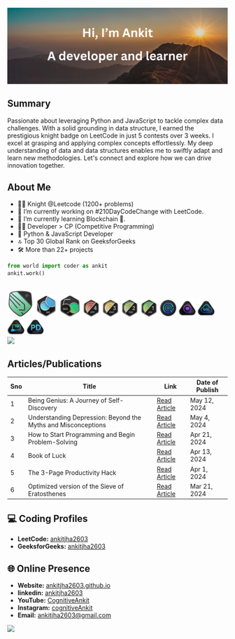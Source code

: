 <p align="center">
  <img src="thumbnail.png" alt="ankitjha2603">
</p>

## Summary
Passionate about leveraging Python and JavaScript to tackle complex data challenges. With a solid grounding in data structure, I earned the prestigious knight badge on LeetCode in just 5 contests over 3 weeks. I excel at grasping and applying complex concepts effortlessly. My deep understanding of data and data structures enables me to swiftly adapt and learn new methodologies. Let's connect and explore how we can drive innovation together.

## About Me

- 🧑‍💻 Knight @Leetcode (1200+ problems)
- 🔭 I’m currently working on #210DayCodeChange with LeetCode.
- 🌱 I’m currently learning Blockchain 🔗.
- 👨‍💻 Developer > CP (Competitive Programming)
- 🐍 Python & JavaScript Developer
- 🔝 Top 30 Global Rank on GeeksforGeeks
- 🛠️ More than 22+ projects

```python
from world import coder as ankit
ankit.work()
```

<!------------------------------------------>
<!-- SECTION:  leetcode badge-->
<br>

<div>
  <img src="leetcode_badge_img/knight.png" width="60px" class="past" ></img>
  <img src="leetcode_badge_img/2024-100-lg.png" width="50px"></img>
  <img src="leetcode_badge_img/2024-50-lg.png" width="50px"></img>
  <img src="leetcode_badge_img/dcc-2024-4.png" width="40px"></img>
  <img src="leetcode_badge_img/dcc-2024-3.png" width="40px"></img>
  <img src="leetcode_badge_img/dcc-2024-2.png" width="40px"></img>
  <img src="leetcode_badge_img/dcc-2024-1.png" width="40px"></img>
  <img src="leetcode_badge_img/LeetCode_75.png" width="40px"></img>
  <img src="leetcode_badge_img/Top_100_Liked.png" width="40px"></img>
  <img src="leetcode_badge_img/Top_SQL_50.png" width="40px"></img>
  <img src="leetcode_badge_img/Top_100_Liked-1.png" width="40px"></img>
  <img src="leetcode_badge_img/Introduction_to_Pandas_Badge.png" width="40px"></img>
</div>
<a href="https://leetcode.com/ankitjha2603/">
    <img src="https://leetcard.jacoblin.cool/ankitjha2603?ext=contest"></img>
</a>
<!------------------------------------------>

## Articles/Publications

| Sno | Title                                                         | Link                                                                                                                          | Date of Publish |
| --- | ------------------------------------------------------------- | ------------------------------------------------------------------------------------------------------------------------------| --------------- |
| 1   | Being Genius: A Journey of Self-Discovery                     | [Read Article](https://www.linkedin.com/pulse/being-genius-journey-self-discovery-ankit-kumar-jha-pfxrf)                      | May 12, 2024    |
| 2   | Understanding Depression: Beyond the Myths and Misconceptions | [Read Article](https://www.linkedin.com/pulse/understanding-depression-beyond-myths-misconceptions-ankit-kumar-jha-bqd1f)     | May 4, 2024     |
| 3   | How to Start Programming and Begin Problem-Solving            | [Read Article](https://www.linkedin.com/pulse/how-start-programming-begin-problem-solving-practical-ankit-kumar-jha-cehnf)    | Apr 21, 2024    |
| 4   | Book of Luck                                                  | [Read Article](https://www.linkedin.com/pulse/book-luck-ankit-kumar-jha-cdycf)                                                | Apr 13, 2024    |
| 5   | The 3-Page Productivity Hack                                  | [Read Article](https://www.linkedin.com/pulse/3-page-productivity-hack-prioritize-organize-your-ankit-kumar-jha-mcgwf)        | Apr 1, 2024     |
| 6   | Optimized version of the Sieve of Eratosthenes                | [Read Article](https://www.linkedin.com/pulse/optimized-version-sieve-eratosthenes-generating-prime-ankit-kumar-jha-m3bpc )   | Mar 21, 2024    |



<!------------------------------------------>
<!-- SECTION: contact me -->

## 💻 Coding Profiles

- **LeetCode:** [ankitjha2603](https://leetcode.com/ankitjha2603/)
- **GeeksforGeeks:** [ankitjha2603](https://auth.geeksforgeeks.org/user/ankitjha2603)

## 🌐 Online Presence

- **Website:** [ankitjha2603.github.io](https://ankitjha2603.github.io/)
- **linkedin:** [ankitjha2603](https://linkedin.com/in/ankitjha2603)
- **YouTube:** [CognitiveAnkit](https://www.youtube.com/@cognitiveAnkit)
- **Instagram:** [cognitiveAnkit](https://www.instagram.com/cognitiveAnkit/)
- **Email:** <a href="mailto:ankitjha2603@gmail.com">ankitjha2603@gmail.com</a>

[![](https://visitcount.itsvg.in/api?id=ankitjha2603&label=Profile%20Views&color=0&icon=5&pretty=true)](https://visitcount.itsvg.in)
